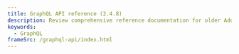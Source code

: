 ```yaml
---
title: GraphQL API reference (2.4.8)
description: Review comprehensive reference documentation for older Adobe Commerce GraphQL API schemas.
keywords:
  - GraphQL
frameSrc: /graphql-api/index.html
---
```


